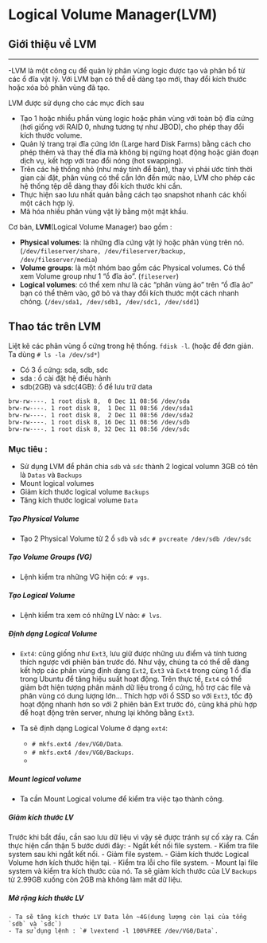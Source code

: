 # Logical Volume Manager(LVM)


## **Giới thiệu về LVM**
---
-LVM là một công cụ để quản lý phân vùng logic được tạo và phân bổ từ các ổ đĩa vật lý. Với LVM bạn có thể dễ dàng tạo mới, thay đổi kích thước hoặc xóa bỏ phân vùng đã tạo.

LVM được sử dụng cho các mục đích sau
- Tạo 1 hoặc nhiều phần vùng logic hoặc phân vùng với toàn bộ đĩa cứng (hơi giống với RAID 0, nhưng tương tự như JBOD), cho phép thay đổi kích thước volume.
- Quản lý trang trại đĩa cứng lớn (Large hard Disk Farms) bằng cách cho phép thêm và thay thế đĩa mà không bị ngừng hoạt động hoặc gián đoạn dịch vụ, kết hợp với trao đổi nóng (hot swapping).
- Trên các hệ thống nhỏ (như máy tính để bàn), thay vì phải ước tính thời gian cài đặt, phân vùng có thể cần lớn đến mức nào, LVM cho phép các hệ thống tệp dễ dàng thay đổi kích thước khi cần.
- Thực hiện sao lưu nhất quán bằng cách tạo snapshot nhanh các khối một cách hợp lý.
- Mã hóa nhiều phân vùng vật lý bằng một mật khẩu.

Cơ bản, **LVM**(Logical Volume Manager) bao gồm :
- **Physical volumes**: là những đĩa cứng vật lý hoặc phân vùng trên nó.
(`/dev/fileserver/share, /dev/fileserver/backup, /dev/fileserver/media`)
- **Volume groups**: là một nhóm bao gồm các Physical volumes. Có thể xem Volume group như 1 “ổ đĩa ảo”.
(`fileserver`)
- **Logical volumes**: có thể xem như là các “phân vùng ảo” trên “ổ đĩa ảo” bạn có thể thêm vào, gỡ bỏ và thay đổi kích thước một cách nhanh chóng. (`/dev/sda1, /dev/sdb1, /dev/sdc1, /dev/sdd1`)

## **Thao tác trên LVM**
Liệt kê các phân vùng ổ cứng trong hệ thống.
`fdisk -l`. (hoặc để đơn giản. Ta dùng `# ls -la /dev/sd*`)
- Có 3 ổ cứng: sda, sdb, sdc
- sda : ổ cài đặt hệ điều hành
- sdb(2GB) và sdc(4GB): ổ để lưu trữ data
```
brw-rw----. 1 root disk 8,  0 Dec 11 08:56 /dev/sda
brw-rw----. 1 root disk 8,  1 Dec 11 08:56 /dev/sda1
brw-rw----. 1 root disk 8,  2 Dec 11 08:56 /dev/sda2
brw-rw----. 1 root disk 8, 16 Dec 11 08:56 /dev/sdb
brw-rw----. 1 root disk 8, 32 Dec 11 08:56 /dev/sdc
```

### Mục tiêu :
- Sử dụng LVM để phân chia `sdb` và `sdc` thành 2 logical volumn 3GB có tên là `Datas` và `Backups`
- Mount logical volumes
- Giảm kích thước logical volume `Backups`
- Tăng kích thước logical volume `Data`

##### Tạo Physical Volume
   - Tạo 2 Physical Volume từ 2 ổ `sdb` và `sdc`
      `# pvcreate /dev/sdb /dev/sdc`
##### Tạo Volume Groups (VG)
   - Lệnh kiểm tra những VG hiện có: `# vgs`.
##### Tạo Logical Volume
   - Lệnh kiểm tra xem có những LV nào: `# lvs`.
##### Định dạng Logical Volume
   - `Ext4`: cũng giống như `Ext3`, lưu giữ được những ưu điểm và tính tương thích ngược với phiên bản trước đó. Như vậy, chúng ta có thể dễ dàng kết hợp các phân vùng định dạng `Ext2`, `Ext3` và `Ext4` trong cùng 1 ổ đĩa trong Ubuntu để tăng hiệu suất hoạt động. Trên thực tế, `Ext4` có thể giảm bớt hiện tượng phân mảnh dữ liệu trong ổ cứng, hỗ trợ các file và phân vùng có dung lượng lớn... Thích hợp với ổ SSD so với `Ext3`, tốc độ hoạt động nhanh hơn so với 2 phiên bản Ext trước đó, cũng khá phù hợp để hoạt động trên server, nhưng lại không bằng `Ext3`.

   - Ta sẽ định dạng Logical Volume ở dạng `ext4`:

     - `# mkfs.ext4 /dev/VG0/Data`.
     - `# mkfs.ext4 /dev/VG0/Backups`.
     -
##### Mount logical volume
   - Ta cần Mount Logical volume để kiểm tra việc tạo thành công.
   
##### Giảm kích thước LV
  Trước khi bắt đầu, cần sao lưu dữ liệu vì vậy sẽ được tránh sự cố xảy ra. Cần thực hiện cẩn thận 5 bước dưới đây:
    - Ngắt kết nối file system.
    - Kiểm tra file system sau khi ngắt kết nối.
    - Giảm file system.
    - Giảm kích thước Logical Volume hơn kích thước hiện tại.
    - Kiểm tra lỗi cho file system.
    - Mount lại file system và kiểm tra kích thước của nó.
  Ta sẽ giảm kích thước của LV `Backups` từ 2.99GB xuống còn 2GB mà không làm mất dữ liệu.

##### Mở rộng kích thước LV
    - Ta sẽ tăng kích thước LV Data lên ~4G(dung lượng còn lại của tổng `sdb` và `sdc`)
    - Ta sử dụng lệnh : `# lvextend -l 100%FREE /dev/VG0/Data`.
    
  
